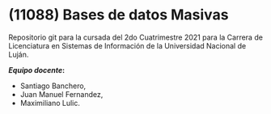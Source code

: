 # (11088) Bases de datos Masivas

Repositorio git para la cursada del 2do Cuatrimestre 2021 para la Carrera de Licenciatura en Sistemas de Información de la Universidad Nacional de Luján.

___Equipo docente_:__
- Santiago Banchero,
- Juan Manuel Fernandez,
- Maximiliano Lulic.

